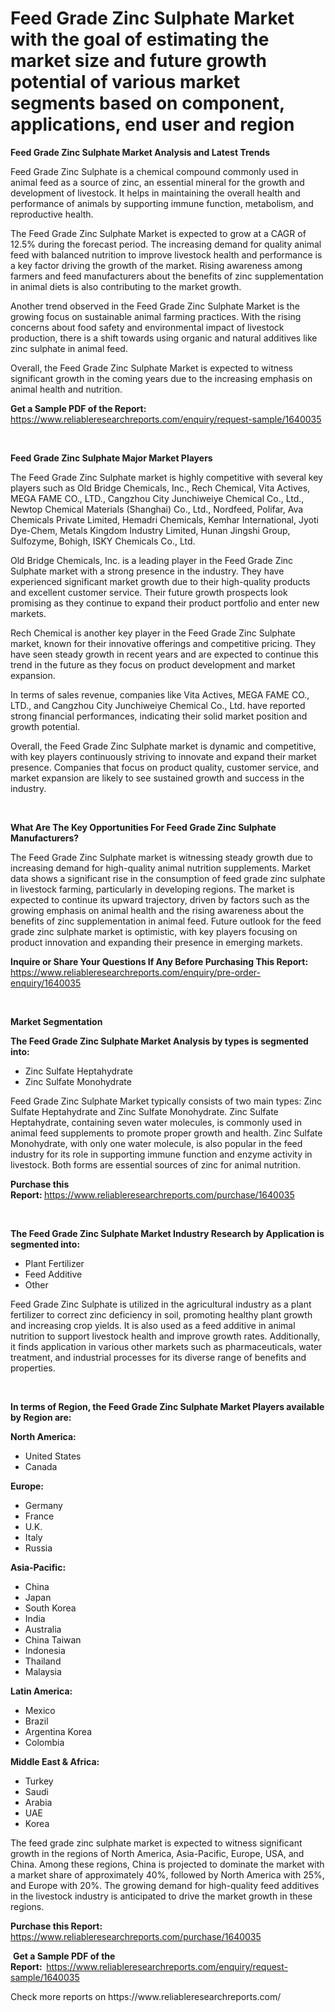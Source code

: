 <p><h1>Feed Grade Zinc Sulphate Market with the goal of estimating the market size and future growth potential of various market segments based on component, applications, end user and region</h1></p><p><strong>Feed Grade Zinc Sulphate Market Analysis and Latest Trends</strong></p>
<p><p>Feed Grade Zinc Sulphate is a chemical compound commonly used in animal feed as a source of zinc, an essential mineral for the growth and development of livestock. It helps in maintaining the overall health and performance of animals by supporting immune function, metabolism, and reproductive health.</p><p>The Feed Grade Zinc Sulphate Market is expected to grow at a CAGR of 12.5% during the forecast period. The increasing demand for quality animal feed with balanced nutrition to improve livestock health and performance is a key factor driving the growth of the market. Rising awareness among farmers and feed manufacturers about the benefits of zinc supplementation in animal diets is also contributing to the market growth.</p><p>Another trend observed in the Feed Grade Zinc Sulphate Market is the growing focus on sustainable animal farming practices. With the rising concerns about food safety and environmental impact of livestock production, there is a shift towards using organic and natural additives like zinc sulphate in animal feed.</p><p>Overall, the Feed Grade Zinc Sulphate Market is expected to witness significant growth in the coming years due to the increasing emphasis on animal health and nutrition.</p></p>
<p><strong>Get a Sample PDF of the Report:&nbsp;</strong> <a href="https://www.reliableresearchreports.com/enquiry/request-sample/1640035">https://www.reliableresearchreports.com/enquiry/request-sample/1640035</a></p>
<p>&nbsp;</p>
<p><strong>Feed Grade Zinc Sulphate Major Market Players</strong></p>
<p><p>The Feed Grade Zinc Sulphate market is highly competitive with several key players such as Old Bridge Chemicals, Inc., Rech Chemical, Vita Actives, MEGA FAME CO., LTD., Cangzhou City Junchiweiye Chemical Co., Ltd., Newtop Chemical Materials (Shanghai) Co., Ltd., Nordfeed, Polifar, Ava Chemicals Private Limited, Hemadri Chemicals, Kemhar International, Jyoti Dye-Chem, Metals Kingdom Industry Limited, Hunan Jingshi Group, Sulfozyme, Bohigh, ISKY Chemicals Co., Ltd.</p><p>Old Bridge Chemicals, Inc. is a leading player in the Feed Grade Zinc Sulphate market with a strong presence in the industry. They have experienced significant market growth due to their high-quality products and excellent customer service. Their future growth prospects look promising as they continue to expand their product portfolio and enter new markets.</p><p>Rech Chemical is another key player in the Feed Grade Zinc Sulphate market, known for their innovative offerings and competitive pricing. They have seen steady growth in recent years and are expected to continue this trend in the future as they focus on product development and market expansion.</p><p>In terms of sales revenue, companies like Vita Actives, MEGA FAME CO., LTD., and Cangzhou City Junchiweiye Chemical Co., Ltd. have reported strong financial performances, indicating their solid market position and growth potential.</p><p>Overall, the Feed Grade Zinc Sulphate market is dynamic and competitive, with key players continuously striving to innovate and expand their market presence. Companies that focus on product quality, customer service, and market expansion are likely to see sustained growth and success in the industry.</p></p>
<p>&nbsp;</p>
<p><strong>What Are The Key Opportunities For Feed Grade Zinc Sulphate Manufacturers?</strong></p>
<p><p>The Feed Grade Zinc Sulphate market is witnessing steady growth due to increasing demand for high-quality animal nutrition supplements. Market data shows a significant rise in the consumption of feed grade zinc sulphate in livestock farming, particularly in developing regions. The market is expected to continue its upward trajectory, driven by factors such as the growing emphasis on animal health and the rising awareness about the benefits of zinc supplementation in animal feed. Future outlook for the feed grade zinc sulphate market is optimistic, with key players focusing on product innovation and expanding their presence in emerging markets.</p></p>
<p><strong>Inquire or Share Your Questions If Any Before Purchasing This Report:</strong> <a href="https://www.reliableresearchreports.com/enquiry/pre-order-enquiry/1640035">https://www.reliableresearchreports.com/enquiry/pre-order-enquiry/1640035</a></p>
<p>&nbsp;</p>
<p><strong>Market Segmentation</strong></p>
<p><strong>The Feed Grade Zinc Sulphate Market Analysis by types is segmented into:</strong></p>
<p><ul><li>Zinc Sulfate Heptahydrate</li><li>Zinc Sulfate Monohydrate</li></ul></p>
<p><p>Feed Grade Zinc Sulphate Market typically consists of two main types: Zinc Sulfate Heptahydrate and Zinc Sulfate Monohydrate. Zinc Sulfate Heptahydrate, containing seven water molecules, is commonly used in animal feed supplements to promote proper growth and health. Zinc Sulfate Monohydrate, with only one water molecule, is also popular in the feed industry for its role in supporting immune function and enzyme activity in livestock. Both forms are essential sources of zinc for animal nutrition.</p></p>
<p><strong>Purchase this Report:&nbsp;</strong><a href="https://www.reliableresearchreports.com/purchase/1640035">https://www.reliableresearchreports.com/purchase/1640035</a></p>
<p>&nbsp;</p>
<p><strong>The Feed Grade Zinc Sulphate Market Industry Research by Application is segmented into:</strong></p>
<p><ul><li>Plant Fertilizer</li><li>Feed Additive</li><li>Other</li></ul></p>
<p><p>Feed Grade Zinc Sulphate is utilized in the agricultural industry as a plant fertilizer to correct zinc deficiency in soil, promoting healthy plant growth and increasing crop yields. It is also used as a feed additive in animal nutrition to support livestock health and improve growth rates. Additionally, it finds application in various other markets such as pharmaceuticals, water treatment, and industrial processes for its diverse range of benefits and properties.</p></p>
<p>&nbsp;</p>
<p><strong>In terms of Region, the Feed Grade Zinc Sulphate Market Players available by Region are:</strong></p>
<p>
    <p> <strong> North America: </strong>
        <ul>
            <li>United States</li>
            <li>Canada</li>
        </ul>
        </p> 
    <p> <strong> Europe: </strong>
        <ul>
            <li>Germany</li>
            <li>France</li>
            <li>U.K.</li>
            <li>Italy</li>
            <li>Russia</li>
        </ul>
        </p> 
    <p> <strong> Asia-Pacific: </strong>
        <ul>
            <li>China</li>
            <li>Japan</li>
            <li>South Korea</li>
            <li>India</li>
            <li>Australia</li>
            <li>China Taiwan</li>
            <li>Indonesia</li>
            <li>Thailand</li>
            <li>Malaysia</li>
        </ul>
        </p> 
    <p> <strong> Latin America: </strong>
        <ul>
            <li>Mexico</li>
            <li>Brazil</li>
            <li>Argentina Korea</li>
            <li>Colombia</li>
        </ul>
        </p> 
    <p> <strong> Middle East & Africa: </strong>
        <ul>
            <li>Turkey</li>
            <li>Saudi</li>
            <li>Arabia</li>
            <li>UAE</li>
            <li>Korea</li>
        </ul>
    </p>
    </p>
<p><p>The feed grade zinc sulphate market is expected to witness significant growth in the regions of North America, Asia-Pacific, Europe, USA, and China. Among these regions, China is projected to dominate the market with a market share of approximately 40%, followed by North America with 25%, and Europe with 20%. The growing demand for high-quality feed additives in the livestock industry is anticipated to drive the market growth in these regions.</p></p>
<p><strong>Purchase this Report: </strong><a href="https://www.reliableresearchreports.com/purchase/1640035">https://www.reliableresearchreports.com/purchase/1640035</a></p>
<p>&nbsp;<strong>Get a Sample PDF of the Report:&nbsp;&nbsp;</strong><a href="https://www.reliableresearchreports.com/enquiry/request-sample/1640035">https://www.reliableresearchreports.com/enquiry/request-sample/1640035</a></p>
<p><strong></strong></p>
<p>Check more reports on https://www.reliableresearchreports.com/</p>
